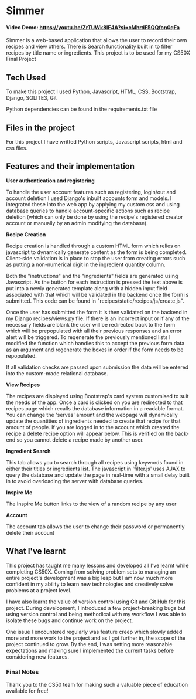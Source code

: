 # Simmer


#### Video Demo: https://youtu.be/ZrTUWk8IF4A?si=cMhrdF5QQfon0qFa

Simmer is a web-based application that allows the user to record their own recipes and view others. There is
Search functionality built in to filter recipes by title name or ingredients. This project is to be used for my
CS50X Final Project


## Tech Used

To make this project I used Python, Javascript, HTML, CSS, Bootstrap, Django, SQLITE3, Git

Python dependencies can be found in the requirements.txt file

## Files in the project

For this project I have writted Python scripts, Javascript scripts, html and css files.


## Features and their implementation


**User authentication and registering**


To handle the user account features such as registering, login/out and account deletion I used
Django's inbuilt accounts form and models. I integrated these into the web app by applying my custom
css and using database queries to handle account-specific actions such as recipe deletion (which can only
be done by using the recipe's registered creator account or manually by an admin modifying the database).


**Recipe Creation**


Recipe creation is handled through a custom HTML form which relies on javascript to dynamically generate content as the form is being completed. Client-side validation is in place to stop the user from creating errors such as putting a non-numerical digit in the ingredient quantity column.


Both the "instructions" and the "ingredients" fields are generated using Javascript. As the button for each instruction is pressed the text above is put into a newly generated template along with a hidden input field associated with that which will be validated in the backend once the form is submitted. This code can be found in "recipes/static/recipes/js/create.js".


Once the user has submitted the form it is then validated on the backend in my Django recipes/views.py file.
If there is an incorrect input or if any of the necessary fields are blank the user will be redirected back to the form which will be prepopulated with all their previous responses and an error alert will be triggered.
To regenerate the previously mentioned lists I modified the function which handles this to accept the previous form data as an argument and regenerate the boxes in order if the form needs to be repopulated.  


If all validation checks are passed upon submission the data will be entered into the custom-made relational database.


**View Recipes**


The recipes are displayed using Bootstrap's card system customised to suit the needs of the app. Once a card is clicked on you are redirected to that recipes page which recalls the database information in a readable format. You can change the 'serves' amount and the webpage will dynamically update the quantities of ingredients needed to create that recipe for that amount of people. If you are logged in to the account which created the recipe a delete recipe option will appear below. This is verified on the back-end so you cannot delete a recipe made by another user.


**Ingredient Search**

This tab allows you to search through all recipes using keywords found in either their titles or ingredients list. The javascript in 'filter.js' uses AJAX to query the database and update the page in real-time with a small delay built in to avoid overloading the server with database queries.

**Inspire Me**

The Inspire Me button links to the view of a random recipe by any user

**Account**

The account tab allows the user to change their password or permanently delete their account

## What I've learnt


This project has taught me many lessons and developed all I've learnt while completing CS50X. Coming from solving problem sets to managing an entire project's development was a big leap but I am now much more confident in my ability to learn new technologies and creatively solve problems at a project level.


I have also learnt the value of version control using Git and Git Hub for this project. During development, I introduced a few project-breaking bugs but using version control and being methodical with my workflow I was able to isolate these bugs and continue work on the project.

One issue I encountered regularly was feature creep which slowly added more and more work to the project and as I got further in, the scope of the project continued to grow. By the end, I was setting more reasonable expectations and making sure I implemented the current tasks before considering new features.

### Final Notes

Thank you to the CS50 team for making such a valuable piece of education available for free!





